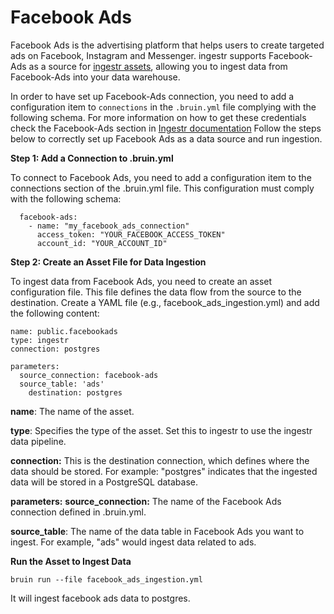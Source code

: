 # Facebook Ads
Facebook Ads is the advertising platform that helps users to create targeted ads on Facebook, Instagram and Messenger.
ingestr supports Facebook-Ads as a source for [ingestr assets](https://bruin-data.github.io/bruin/assets/ingestr.html), allowing you to ingest data from Facebook-Ads into your data warehouse.

In order to have set up Facebook-Ads connection, you need to add a configuration item to `connections` in the `.bruin.yml` file complying with the following schema. For more information on how to get these credentials check the Facebook-Ads section in [Ingestr documentation](https://bruin-data.github.io/ingestr/getting-started/quickstart.html)
Follow the steps below to correctly set up Facebook Ads as a data source and run ingestion.

**Step 1: Add a Connection to .bruin.yml**

To connect to Facebook Ads, you need to add a configuration item to the connections section of the .bruin.yml file. This configuration must comply with the following schema:

```connections:
  facebook-ads:
    - name: "my_facebook_ads_connection"
      access_token: "YOUR_FACEBOOK_ACCESS_TOKEN"
      account_id: "YOUR_ACCOUNT_ID"
```

**Step 2: Create an Asset File for Data Ingestion**

To ingest data from Facebook Ads, you need to create an asset configuration file. This file defines the data flow from the source to the destination. Create a YAML file (e.g., facebook_ads_ingestion.yml) and add the following content:

```
name: public.facebookads
type: ingestr
connection: postgres

parameters:
  source_connection: facebook-ads
  source_table: 'ads'
    destination: postgres
```

**name**: The name of the asset.

**type**: Specifies the type of the asset. Set this to ingestr to use the ingestr data pipeline.

**connection:** This is the destination connection, which defines where the data should be stored. For example: "postgres" indicates that the ingested data will be stored in a PostgreSQL database.

**parameters:**
**source_connection:** The name of the Facebook Ads connection defined in .bruin.yml.

**source_table**: The name of the data table in Facebook Ads you want to ingest. For example, "ads" would ingest data related to ads.


**Run the Asset to Ingest Data**
```
bruin run --file facebook_ads_ingestion.yml
```
It will ingest facebook ads data to postgres. 